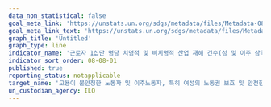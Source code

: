 ```yaml
---
data_non_statistical: false
goal_meta_link: 'https://unstats.un.org/sdgs/metadata/files/Metadata-08-08-01.pdf'
goal_meta_link_text: 'https://unstats.un.org/sdgs/metadata/files/Metadata-08-08-01.pdf'
graph_title: 'Untitled'
graph_type: line
indicator_name: '근로자 1십만 명당 치명적 및 비치명적 산업 재해 건수(성 및 이주 상태별)'
indicator_sort_order: 08-08-01
published: true
reporting_status: notapplicable
target_name: '고용이 불안정한 노동자 및 이주노동자, 특히 여성의 노동권 보호 및 안전한 작업 환경 촉진'
un_custodian_agency: ILO
---
```

